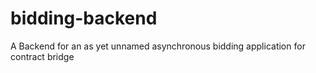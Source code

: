 # bidding-backend
A Backend for an as yet unnamed asynchronous bidding application for contract bridge
